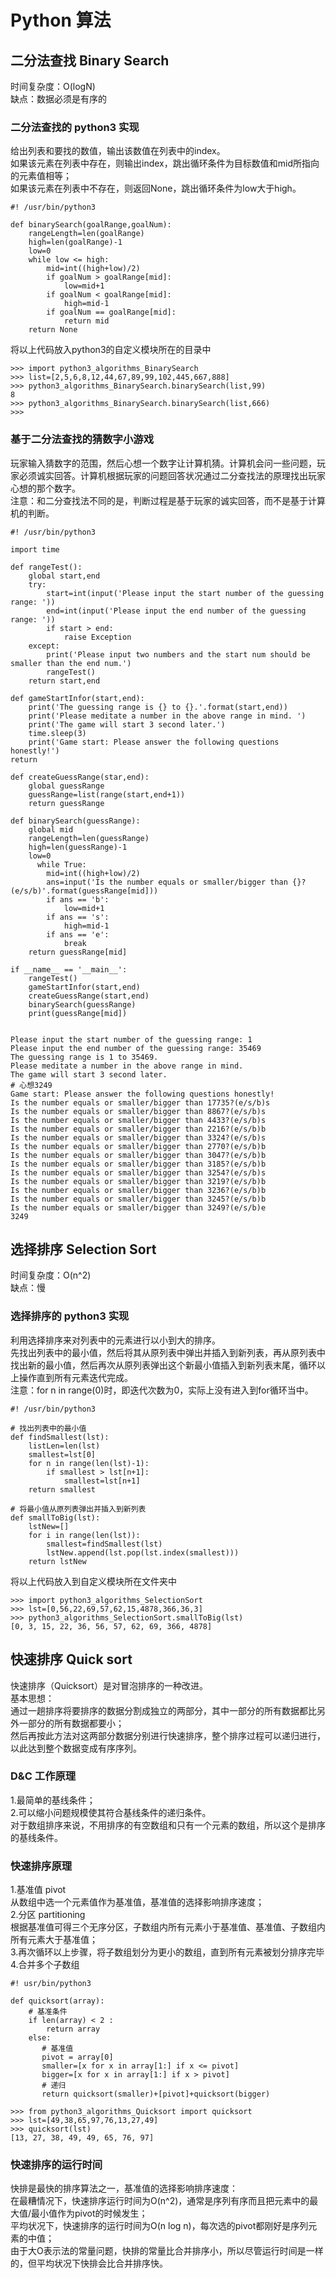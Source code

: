 # Python 算法
## 二分法查找 Binary Search
时间复杂度：O(logN)</br>
缺点：数据必须是有序的</br>

### 二分法查找的 python3 实现</br>
给出列表和要找的数值，输出该数值在列表中的index。</br>
如果该元素在列表中存在，则输出index，跳出循环条件为目标数值和mid所指向的元素值相等；</br>
如果该元素在列表中不存在，则返回None，跳出循环条件为low大于high。</br>
```
#! /usr/bin/python3

def binarySearch(goalRange,goalNum):
    rangeLength=len(goalRange)
    high=len(goalRange)-1
    low=0
    while low <= high:
        mid=int((high+low)/2)
        if goalNum > goalRange[mid]:
            low=mid+1
        if goalNum < goalRange[mid]:
            high=mid-1
        if goalNum == goalRange[mid]:
            return mid
    return None
```
将以上代码放入python3的自定义模块所在的目录中
```
>>> import python3_algorithms_BinarySearch
>>> list=[2,5,6,8,12,44,67,89,99,102,445,667,888]
>>> python3_algorithms_BinarySearch.binarySearch(list,99)
8
>>> python3_algorithms_BinarySearch.binarySearch(list,666)
>>>
```

### 基于二分法查找的猜数字小游戏</br>
玩家输入猜数字的范围，然后心想一个数字让计算机猜。计算机会问一些问题，玩家必须诚实回答。计算机根据玩家的问题回答状况通过二分查找法的原理找出玩家心想的那个数字。</br>
注意：和二分查找法不同的是，判断过程是基于玩家的诚实回答，而不是基于计算机的判断。</br>
```
#! /usr/bin/python3

import time

def rangeTest():
    global start,end
    try:
        start=int(input('Please input the start number of the guessing range: '))
        end=int(input('Please input the end number of the guessing range: '))
        if start > end:
            raise Exception
    except:
        print('Please input two numbers and the start num should be smaller than the end num.')
        rangeTest()
    return start,end

def gameStartInfor(start,end):
    print('The guessing range is {} to {}.'.format(start,end))
    print('Please meditate a number in the above range in mind. ')
    print('The game will start 3 second later.')
    time.sleep(3)
    print('Game start: Please answer the following questions honestly!')
return

def createGuessRange(star,end):
    global guessRange
    guessRange=list(range(start,end+1))
    return guessRange

def binarySearch(guessRange):
    global mid
    rangeLength=len(guessRange)
    high=len(guessRange)-1
    low=0
      while True:
        mid=int((high+low)/2)
        ans=input('Is the number equals or smaller/bigger than {}?(e/s/b)'.format(guessRange[mid]))
        if ans == 'b':
            low=mid+1
        if ans == 's':
            high=mid-1
        if ans == 'e':
            break
    return guessRange[mid]

if __name__ == '__main__':
    rangeTest()
    gameStartInfor(start,end)
    createGuessRange(start,end)
    binarySearch(guessRange)
    print(guessRange[mid])


Please input the start number of the guessing range: 1
Please input the end number of the guessing range: 35469
The guessing range is 1 to 35469.
Please meditate a number in the above range in mind. 
The game will start 3 second later.
# 心想3249
Game start: Please answer the following questions honestly!
Is the number equals or smaller/bigger than 17735?(e/s/b)s
Is the number equals or smaller/bigger than 8867?(e/s/b)s
Is the number equals or smaller/bigger than 4433?(e/s/b)s
Is the number equals or smaller/bigger than 2216?(e/s/b)b
Is the number equals or smaller/bigger than 3324?(e/s/b)s
Is the number equals or smaller/bigger than 2770?(e/s/b)b
Is the number equals or smaller/bigger than 3047?(e/s/b)b
Is the number equals or smaller/bigger than 3185?(e/s/b)b
Is the number equals or smaller/bigger than 3254?(e/s/b)s
Is the number equals or smaller/bigger than 3219?(e/s/b)b
Is the number equals or smaller/bigger than 3236?(e/s/b)b
Is the number equals or smaller/bigger than 3245?(e/s/b)b
Is the number equals or smaller/bigger than 3249?(e/s/b)e
3249
```

## 选择排序 Selection Sort
时间复杂度：O(n^2)</br>
缺点：慢</br>

### 选择排序的 python3 实现
利用选择排序来对列表中的元素进行以小到大的排序。</br>
先找出列表中的最小值，然后将其从原列表中弹出并插入到新列表，再从原列表中找出新的最小值，然后再次从原列表弹出这个新最小值插入到新列表末尾，循环以上操作直到所有元素迭代完成。</br>
注意：for n in range(0)时，即迭代次数为0，实际上没有进入到for循环当中。</br>
```
#! /usr/bin/python3

# 找出列表中的最小值
def findSmallest(lst):
    listLen=len(lst)
    smallest=lst[0]
    for n in range(len(lst)-1):
        if smallest > lst[n+1]:
            smallest=lst[n+1]
    return smallest

# 将最小值从原列表弹出并插入到新列表
def smallToBig(lst):
    lstNew=[]
    for i in range(len(lst)):
        smallest=findSmallest(lst)
        lstNew.append(lst.pop(lst.index(smallest)))
    return lstNew
```
将以上代码放入到自定义模块所在文件夹中
```
>>> import python3_algorithms_SelectionSort
>>> lst=[0,56,22,69,57,62,15,4878,366,36,3]
>>> python3_algorithms_SelectionSort.smallToBig(lst)
[0, 3, 15, 22, 36, 56, 57, 62, 69, 366, 4878]
```

## 快速排序 Quick sort
快速排序（Quicksort）是对冒泡排序的一种改进。</br>
基本思想：</br>
通过一趟排序将要排序的数据分割成独立的两部分，其中一部分的所有数据都比另外一部分的所有数据都要小；</br>
然后再按此方法对这两部分数据分别进行快速排序，整个排序过程可以递归进行，以此达到整个数据变成有序序列。</br>

### D&C 工作原理
1.最简单的基线条件；</br>
2.可以缩小问题规模使其符合基线条件的递归条件。</br>
对于数组排序来说，不用排序的有空数组和只有一个元素的数组，所以这个是排序的基线条件。

### 快速排序原理
1.基准值 pivot </br>
从数组中选一个元素值作为基准值，基准值的选择影响排序速度；</br>
2.分区 partitioning </br>
根据基准值可得三个无序分区，子数组内所有元素小于基准值、基准值、子数组内所有元素大于基准值；</br>
3.再次循环以上步骤，将子数组划分为更小的数组，直到所有元素被划分排序完毕</br>
4.合并多个子数组</br>
```
#! usr/bin/python3

def quicksort(array):
    # 基准条件
    if len(array) < 2 :
        return array
    else:
       # 基准值
       pivot = array[0]
       smaller=[x for x in array[1:] if x <= pivot]
       bigger=[x for x in array[1:] if x > pivot]
       # 递归
       return quicksort(smaller)+[pivot]+quicksort(bigger)
```
```
>>> from python3_algorithms_Quicksort import quicksort
>>> lst=[49,38,65,97,76,13,27,49]
>>> quicksort(lst)
[13, 27, 38, 49, 49, 65, 76, 97]
```
### 快速排序的运行时间
快排是最快的排序算法之一，基准值的选择影响排序速度：</br>
在最糟情况下，快速排序运行时间为O(n^2)，通常是序列有序而且把元素中的最大值/最小值作为pivot的时候发生；</br>
平均状况下，快速排序的运行时间为O(n log n)，每次选的pivot都刚好是序列元素的中值；</br>
由于大O表示法的常量问题，快排的常量比合并排序小，所以尽管运行时间是一样的，但平均状况下快排会比合并排序快。</br>
